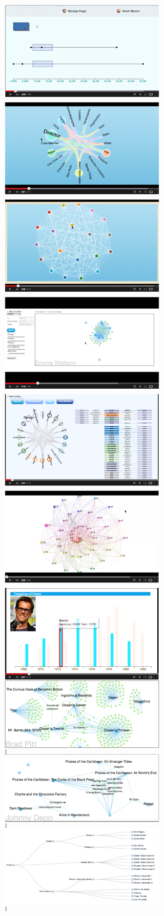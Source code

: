 <!-- Box Plot -->
[![ScreenShot](boxPlotVid.png)](http://youtu.be/i3ciZqJSLMI)
<!-- Colorful Ontology -->
[![ScreenShot](colorOntVid.png)](http://youtu.be/M3TkpepPLNk)
<!-- Force Directed Sample -->
[![ScreenShot](forceVid.png)](http://youtu.be/3Z22BCVnXjM)
<!-- Graph Connections -->
[![ScreenShot](graphVid.png)](http://youtu.be/YEdGC-Diicw)
<!-- Ontology Overview -->
[![ScreenShot](ontologyVid.png)](http://youtu.be/FqiKLn8kGTU)
<!-- Sigma Graph -->
[![ScreenShot](sigmaVid.png)](http://youtu.be/8Gw_M5DwrAA)
<!-- Time Series -->
[![ScreenShot](timeVid.png)](http://youtu.be/YUBmOYbqp3w)
![ScreenShot](brad.png)]
![ScreenShot](depp.png)]
![ScreenShot](cluster.png)]
